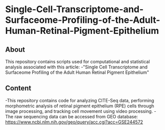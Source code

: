 # Single-Cell-Transcriptome-and-Surfaceome-Profiling-of-the-Adult-Human-Retinal-Pigment-Epithelium
## About
This repository contains scripts used for computational and statistical analysis associated with this article:
-"Single Cell Transcriptome and Surfaceome Profiling of the Adult Human Retinal Pigment Epithelium"
## Content
-This repository contains code for analyzing CITE-Seq data, performing morphometric analysis of retinal pigment epithelium (RPE) cells through image processing, and tracking cell movement using video processing.
-The raw sequencing data can be accessed from GEO database: https://www.ncbi.nlm.nih.gov/geo/query/acc.cgi?acc=GSE244572
